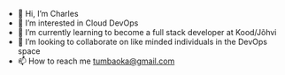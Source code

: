 - 👋 Hi, I’m Charles
- 👀 I’m interested in Cloud DevOps
- 🌱 I’m currently learning to become a full stack developer at Kood/Jõhvi
- 💞️ I’m looking to collaborate on like minded individuals in the DevOps space
- 📫 How to reach me tumbaoka@gmail.com


<!---
obiohac/obiohac is a ✨ special ✨ repository because its `README.md` (this file) appears on your GitHub profile.
You can click the Preview link to take a look at your changes.
--->
